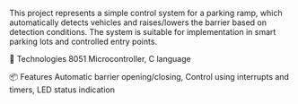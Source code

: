 This project represents a simple control system for a parking ramp, which automatically detects vehicles and raises/lowers the barrier based on detection conditions. The system is suitable for implementation in smart parking lots and controlled entry points.

🔧 Technologies
8051 Microcontroller, C language

📦 Features
Automatic barrier opening/closing,
Control using interrupts and timers,
LED status indication
